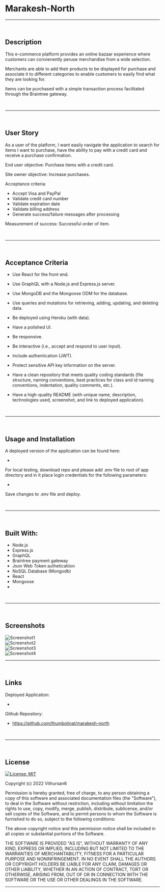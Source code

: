# Marakesh-North

---
<br>

## Description
This e-commerce platform provides an online bazaar experience where customers can convienently peruse merchandise from a wide selection.  

Merchants are able to add their products to be displayed for purchase and associate it to different categories to enable customers to easily find what they are looking for.

Items can be purchased with a simple transaction process facilitated through the Braintree gateway.

<br>

---

<br>

## User Story

As a user of the platform, I want easily navigate the application to search for items I want to purchase, have the ability to pay with a credit card and receive a purchase confirmation. 

End user objective: Purchase items with a credit card. 

Site owner objective: Increase purchases.

Acceptance criteria: 

* Accept Visa and PayPal 
* Validate credit card number 
* Validate expiration date 
* Validate billing address 
* Generate success/failure messages after processing

Measurement of success: Successful order of item.

<br>

---

<br>

## Acceptance Criteria

- Use React for the front end.

- Use GraphQL with a Node.js and Express.js server.

- Use MongoDB and the Mongoose ODM for the database.

- Use queries and mutations for retrieving, adding, updating, and deleting data. 

- Be deployed using Heroku (with data).

- Have a polished UI.

- Be responsive.

- Be interactive (i.e., accept and respond to user input).

- Include authentication (JWT).

- Protect sensitive API key information on the server.

- Have a clean repository that meets quality coding standards (file structure, naming conventions, best practices for class and id naming conventions, indentation,       quality comments, etc.).

- Have a high-quality README (with unique name, description, technologies used, screenshot, and link to deployed application).

<br>

---
<br>

## Usage and Installation

A deployed version of the application can be found here:

 - 

For local testing, download repo and please add .env file to root of app directory and in it place login credentials for the following parameters:

 - 

Save changes to .env file and deploy.

<br>

---
<br>

## Built With:

- Node.js
- Express.js
- GraphQL
- Braintree payment gateway
- Json Web Token autheticatiion
- NoSQL Database (Mongodb)
- React
- Mongoose
- 
<br>

---
<br>

## Screenshots

![Screenshot1](./content/images/pic1.png)
<br>
![Screenshot2](./content/images/pic2.png)
<br>
![Screenshot3](./content/images/pic3.png)
<br>
![Screenshot4](./content/images/pic4.png)
<br>

---
<br>

## Links

Deployed Application:

 - 

Github Repository:

 - https://github.com/thumbolinat/marakesh-north

<br>

---
<br>

## License

[![License: MIT](https://img.shields.io/badge/License-MIT-yellow.svg)](https://opensource.org/licenses/MIT)

Copyright (c) 2022 Vithursan6

Permission is hereby granted, free of charge, to any person obtaining a copy
of this software and associated documentation files (the "Software"), to deal
in the Software without restriction, including without limitation the rights
to use, copy, modify, merge, publish, distribute, sublicense, and/or sell
copies of the Software, and to permit persons to whom the Software is
furnished to do so, subject to the following conditions:

The above copyright notice and this permission notice shall be included in all
copies or substantial portions of the Software.

THE SOFTWARE IS PROVIDED "AS IS", WITHOUT WARRANTY OF ANY KIND, EXPRESS OR
IMPLIED, INCLUDING BUT NOT LIMITED TO THE WARRANTIES OF MERCHANTABILITY,
FITNESS FOR A PARTICULAR PURPOSE AND NONINFRINGEMENT. IN NO EVENT SHALL THE
AUTHORS OR COPYRIGHT HOLDERS BE LIABLE FOR ANY CLAIM, DAMAGES OR OTHER
LIABILITY, WHETHER IN AN ACTION OF CONTRACT, TORT OR OTHERWISE, ARISING FROM,
OUT OF OR IN CONNECTION WITH THE SOFTWARE OR THE USE OR OTHER DEALINGS IN THE
SOFTWARE.
<br>

---
